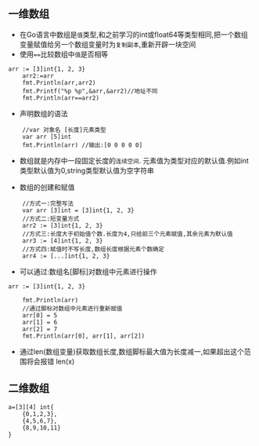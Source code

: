 ## 一维数组

* 在Go语言中数组是`值`类型,和之前学习的int或float64等类型相同,把一个数组变量赋值给另一个数组变量时为`复制副本`,重新开辟一块空间
* 使用`==`比较数组中`值`是否相等

```
arr := [3]int{1, 2, 3}
	arr2:=arr
	fmt.Println(arr,arr2)
	fmt.Printf("%p %p",&arr,&arr2)//地址不同
	fmt.Println(arr==arr2)
```

- 声明数组的语法

```
	//var 对象名 [长度]元素类型
	var arr [5]int
	fmt.Println(arr) //输出:[0 0 0 0 0]
```

- 数组就是内存中一段固定长度的`连续空间`.
  元素值为类型对应的默认值.例如int类型默认值为0,string类型默认值为空字符串


- 数组的创建和赋值

```
	//方式一:完整写法
	var arr [3]int = [3]int{1, 2, 3}
	//方式二:短变量方式
	arr2 := [3]int{1, 2, 3}
	//方式三:长度大于初始值个数.长度为4,只给前三个元素赋值,其余元素为默认值
	arr3 := [4]int{1, 2, 3}
	//方式四:赋值时不写长度,数组长度根据元素个数确定
	arr4 := [...]int{1, 2, 3}
```

- 可以通过:数组名[脚标]对数组中元素进行操作

```
arr := [3]int{1, 2, 3}

	fmt.Println(arr)
	//通过脚标对数组中元素进行重新赋值
	arr[0] = 5
	arr[1] = 6
	arr[2] = 7
	fmt.Println(arr[0], arr[1], arr[2])
```

- 通过len(数组变量)获取数组长度,数组脚标最大值为长度减一,如果超出这个范围将会报错
  len(x)


## 二维数组

```
a=[3][4] int{
    {0,1,2,3},
    {4,5,6,7},
    {8,9,10,11}
}
```


